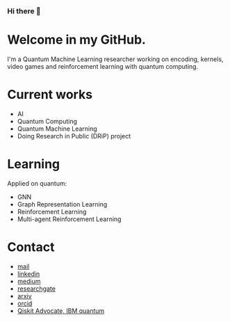 ### Hi there 👋

Welcome in my GitHub. 
=====

I'm a Quantum Machine Learning researcher working on encoding, kernels, video games and reinforcement learning with quantum computing. 


Current works
=====
- AI
- Quantum Computing
- Quantum Machine Learning
- Doing Research in Public (DRiP) project

Learning
=====
Applied on quantum: 
- GNN
- Graph Representation Learning 
- Reinforcement Learning
- Multi-agent Reinforcement Learning 

Contact
=====

- [mail](pere.christophe1@gmail.com)
- [linkedin](linkedin.com/in/phdchristophepere)
- [medium](pere-christophe.medium.com)
- [researchgate](researchgate.net/profile/Christophe-Pere-2) 
- [arxiv](https://arxiv.org/search/?searchtype=author&query=Pere%2C+C) 
- [orcid](https://orcid.org/0000-0002-8902-787X) 
- [Qiskit Advocate, IBM quantum](https://qiskit.org/advocates/)
